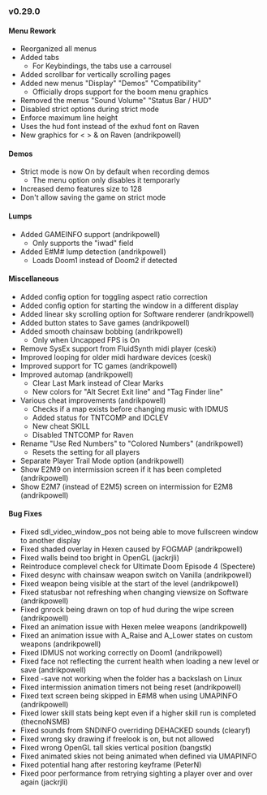 ### v0.29.0

#### Menu Rework
- Reorganized all menus
- Added tabs
  - For Keybindings, the tabs use a carrousel
- Added scrollbar for vertically scrolling pages
- Added new menus "Display" "Demos" "Compatibility"
  - Officially drops support for the boom menu graphics
- Removed the menus "Sound Volume" "Status Bar / HUD"
- Disabled strict options during strict mode
- Enforce maximum line height
- Uses the hud font instead of the exhud font on Raven
- New graphics for < > & on Raven (andrikpowell)

#### Demos
- Strict mode is now On by default when recording demos
  - The menu option only disables it temporarly
- Increased demo features size to 128
- Don't allow saving the game on strict mode

#### Lumps
- Added GAMEINFO support (andrikpowell)
  - Only supports the "iwad" field
- Added E#M# lump detection (andrikpowell)
  - Loads Doom1 instead of Doom2 if detected

#### Miscellaneous
- Added config option for toggling aspect ratio correction
- Added config option for starting the window in a different display
- Added linear sky scrolling option for Software renderer (andrikpowell)
- Added button states to Save games (andrikpowell)
- Added smooth chainsaw bobbing (andrikpowell)
  - Only when Uncapped FPS is On
- Remove SysEx support from FluidSynth midi player (ceski)
- Improved looping for older midi hardware devices (ceski)
- Improved support for TC games (andrikpowell)
- Improved automap (andrikpowell)
  - Clear Last Mark instead of Clear Marks
  - New colors for "Alt Secret Exit line" and "Tag Finder line"
- Various cheat improvements (andrikpowell)
  - Checks if a map exists before changing music with IDMUS
  - Added status for TNTCOMP and IDCLEV
  - New cheat SKILL
  - Disabled TNTCOMP for Raven
- Rename "Use Red Numbers" to "Colored Numbers" (andrikpowell)
  - Resets the setting for all players
- Separate Player Trail Mode option (andrikpowell)
- Show E2M9 on intermission screen if it has been completed (andrikpowell)
- Show E2M7 (instead of E2M5) screen on intermission for E2M8 (andrikpowell)

#### Bug Fixes
- Fixed sdl_video_window_pos not being able to move fullscreen window to another display
- Fixed shaded overlay in Hexen caused by FOGMAP (andrikpowell)
- Fixed walls beind too bright in OpenGL (jackrjli)
- Reintroduce complevel check for Ultimate Doom Episode 4 (Spectere)
- Fixed desync with chainsaw weapon switch on Vanilla (andrikpowell)
- Fixed weapon being visible at the start of the level (andrikpowell)
- Fixed statusbar not refreshing when changing viewsize on Software (andrikpowell)
- Fixed gnrock being drawn on top of hud during the wipe screen (andrikpowell)
- Fixed an animation issue with Hexen melee weapons (andrikpowell)
- Fixed an animation issue with A_Raise and A_Lower states on custom weapons (andrikpowell)
- Fixed IDMUS not working correctly on Doom1 (andrikpowell)
- Fixed face not reflecting the current health when loading a new level or save (andrikpowell)
- Fixed -save not working when the folder has a backslash on Linux
- Fixed intermission animation timers not being reset (andrikpowell)
- Fixed text screen being skipped in E#M8 when using UMAPINFO (andrikpowell)
- Fixed lower skill stats being kept even if a higher skill run is completed (thecnoNSMB)
- Fixed sounds from SNDINFO overriding DEHACKED sounds (clearyf)
- Fixed wrong sky drawing if freelook is on, but not allowed
- Fixed wrong OpenGL tall skies vertical position (bangstk)
- Fixed animated skies not being animated when defined via UMAPINFO
- Fixed potential hang after restoring keyframe (PeterN)
- Fixed poor performance from retrying sighting a player over and over again (jackrjli)
